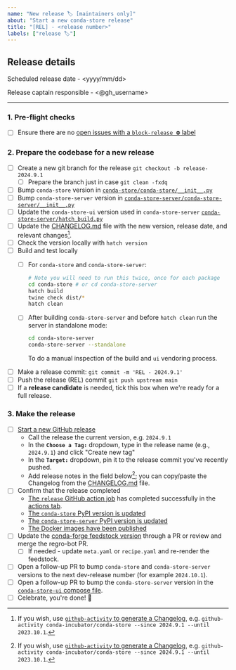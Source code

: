 ```yaml
---
name: "New release 🏷 [maintainers only]"
about: "Start a new conda-store release"
title: "[REL] - <release number>"
labels: ["release 🏷"]
---
```


<!-- These steps should be taken to create a new release!
**Double-check for quality control** -->

## Release details

Scheduled release date - <yyyy/mm/dd>

Release captain responsible - <@gh_username>

---

### 1. Pre-flight checks

- [ ] Ensure there are no [open issues with a `block-release ⛔️` label](https://github.com/conda-incubator/conda-store/issues?q=is%3Aopen+label%3A%22block-release+%E2%9B%94%EF%B8%8F%22+sort%3Aupdated-desc)

### 2. Prepare the codebase for a new release

- [ ] Create a new git branch for the release `git checkout -b release-2024.9.1`
  - [ ] Prepare the branch just in case `git clean -fxdq`
- [ ] Bump `conda-store` version in [`conda-store/conda-store/__init__.py`](https://github.com/conda-incubator/conda-store/blob/main/conda-store/conda_store/__init__.py)
- [ ] Bump `conda-store-server` version in [`conda-store-server/conda-store-server/__init__.py`](https://github.com/conda-incubator/conda-store/blob/main/conda-store/conda_store/__init__.py)
- [ ] Update the `conda-store-ui` version used in `conda-store-server` [`conda-store-server/hatch_build.py`](https://github.com/conda-incubator/conda-store/blob/main/conda-store-server/hatch_build.py)
- [ ] Update the [CHANGELOG.md](./CHANGELOG.md) file with the new version, release date, and relevant changes[^github-activity].
- [ ] Check the version locally with `hatch version`
- [ ] Build and test locally
  - [ ] For `conda-store` and `conda-store-server`:

    ```bash
    # Note you will need to run this twice, once for each package
    cd conda-store # or cd conda-store-server
    hatch build
    twine check dist/*
    hatch clean
    ```

  - [ ] After building `conda-store-server` and before `hatch clean` run the server in standalone mode:

    ```bash
    cd conda-store-server
    conda-store-server --standalone
    ```

    To do a manual inspection of the build and `ui` vendoring process.

- [ ] Make a release commit: ``git commit -m 'REL - 2024.9.1'``
- [ ] Push the release (REL) commit ``git push upstream main``
- [ ] If a **release candidate** is needed, tick this box when we're ready for a full release.

### 3. Make the release

- [ ] [Start a new GitHub release](https://github.com/conda-incubator/conda-store/releases/new)
  - Call the release the current version, e.g. `2024.9.1`
  - In the **`Choose a Tag:`** dropdown, type in the release name (e.g., `2024.9.1`) and click "Create new tag"
  - In the **`Target:`** dropdown, pin it to the release commit you've recently pushed.
  - Add release notes in the field below[^github-activity]; you can copy/paste the Changelog from the [CHANGELOG.md](./CHANGELOG.md) file.
- [ ] Confirm that the release completed
  - [The `release` GitHub action job](https://github.com/conda-incubator/conda-store/blob/main/.github/workflows/release.yaml) has completed successfully in the [actions tab](https://github.com/pydata/pydata-sphinx-theme/actions).
  - [The `conda-store` PyPI version is updated](https://pypi.org/project/conda-store/)
  - [The `conda-store-server` PyPI version is updated](https://pypi.org/project/conda-store-server/)
  - [The Docker images have been published](https://github.com/conda-incubator/conda-store/blob/main/.github/workflows/build_docker_image.yaml)
- [ ] Update the [conda-forge feedstock version](https://github.com/conda-forge/conda-store-feedstock) through a PR or review and merge the regro-bot PR.
  - [ ] If needed - update `meta.yaml` or `recipe.yaml` and re-render the feedstock.
- [ ] Open a follow-up PR to bump `conda-store` and `conda-store-server` versions to the next dev-release number (for example `2024.10.1`).
- [ ] Open a follow-up PR to bump the `conda-store-server` version in the [`conda-store-ui` compose file](https://github.com/conda-incubator/conda-store-ui/blob/main/docker-compose.yml).
- [ ] Celebrate, you're done! 🎉

[^github-activity]: If you wish, use [`github-activity` to generate a Changelog](https://github.com/choldgraf/github-activity), e.g. `github-activity conda-incubator/conda-store --since 2024.9.1 --until 2023.10.1`.
